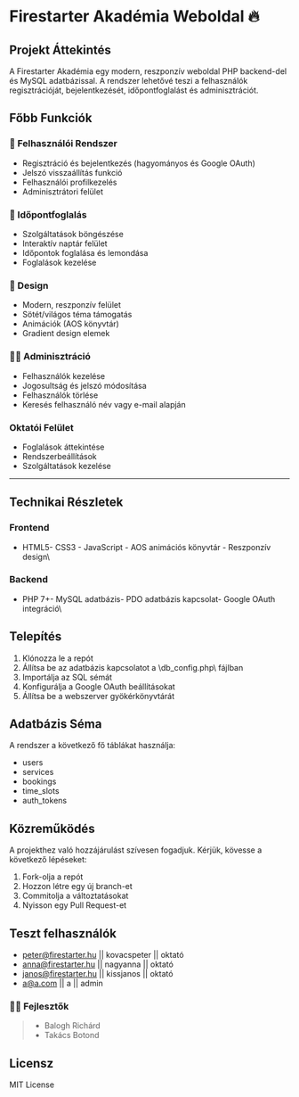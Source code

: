 # Firestarter Akadémia Weboldal 🔥
## Projekt Áttekintés
A Firestarter Akadémia egy modern, reszponzív weboldal PHP backend-del és MySQL adatbázissal. A rendszer lehetővé teszi a felhasználók regisztrációját, bejelentkezését, időpontfoglalást és adminisztrációt.
## Főbb Funkciók
### 🔐 Felhasználói Rendszer
- Regisztráció és bejelentkezés (hagyományos és Google OAuth)
- Jelszó visszaállítás funkció
- Felhasználói profilkezelés
- Adminisztrátori felület
### 📅 Időpontfoglalás
- Szolgáltatások böngészése
- Interaktív naptár felület
- Időpontok foglalása és lemondása
- Foglalások kezelése
### 🎨 Design
- Modern, reszponzív felület
- Sötét/világos téma támogatás
- Animációk (AOS könyvtár)
- Gradient design elemek
### 👨‍💼 Adminisztráció
- Felhasználók kezelése
- Jogosultság és jelszó módosítása
- Felhasználók törlése
- Keresés felhasználó név vagy e-mail alapján
### Oktatói Felület
- Foglalások áttekintése
- Rendszerbeállítások
- Szolgáltatások kezelése
---
## Technikai Részletek
### Frontend
- HTML5- CSS3 - JavaScript - AOS animációs könyvtár - Reszponzív design\
### Backend
- PHP 7+- MySQL adatbázis- PDO adatbázis kapcsolat- Google OAuth integráció\
## Telepítés
1. Klónozza le a repót
2. Állítsa be az adatbázis kapcsolatot a \db_config.php\ fájlban
3. Importálja az SQL sémát
4. Konfigurálja a Google OAuth beállításokat
5. Állítsa be a webszerver gyökérkönyvtárát
## Adatbázis Séma
A rendszer a következő fő táblákat használja:
- users
- services
- bookings
- time_slots
- auth_tokens
## Közreműködés
A projekthez való hozzájárulást szívesen fogadjuk. Kérjük, kövesse a következő lépéseket:
1. Fork-olja a repót
2. Hozzon létre egy új branch-et
3. Commitolja a változtatásokat
4. Nyisson egy Pull Request-et
## Teszt felhasználók
- peter@firestarter.hu || kovacspeter || oktató
- anna@firestarter.hu || nagyanna || oktató
- janos@firestarter.hu || kissjanos || oktató
- a@a.com || a || admin
### 👨‍💼 Fejlesztők
> - Balogh Richárd
> - Takács Botond
## Licensz
MIT License
